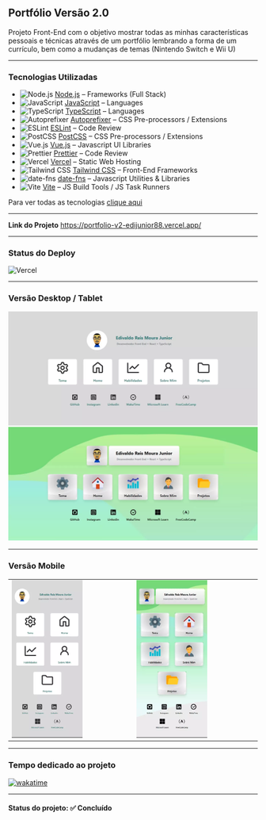 <h2>Portfólio Versão 2.0</h2>

<p>Projeto Front-End com o objetivo mostrar todas as minhas características pessoais e técnicas através de um portfólio lembrando a forma de um currículo, bem como a mudanças de temas (Nintendo Switch e Wii U)</p>

<hr>

<h3>Tecnologias Utilizadas</h3>

- <img width='25' height='25' src='https://img.stackshare.io/service/1011/n1JRsFeB_400x400.png' alt='Node.js'/> [Node.js](http://nodejs.org/) – Frameworks (Full Stack)
- <img width='25' height='25' src='https://img.stackshare.io/service/1209/javascript.jpeg' alt='JavaScript'/> [JavaScript](https://developer.mozilla.org/en-US/docs/Web/JavaScript) – Languages
- <img width='25' height='25' src='https://img.stackshare.io/service/1612/bynNY5dJ.jpg' alt='TypeScript'/> [TypeScript](http://www.typescriptlang.org) – Languages
- <img width='25' height='25' src='https://img.stackshare.io/service/2202/72d087642cfce6fef6f2dabec5bf49e8_400x400.png' alt='Autoprefixer'/> [Autoprefixer](https://github.com/postcss/autoprefixer) – CSS Pre-processors / Extensions
- <img width='25' height='25' src='https://img.stackshare.io/service/3337/Q4L7Jncy.jpg' alt='ESLint'/> [ESLint](http://eslint.org/) – Code Review
- <img width='25' height='25' src='https://img.stackshare.io/service/3339/rlFcjEdI.png' alt='PostCSS'/> [PostCSS](https://github.com/postcss/postcss) – CSS Pre-processors / Extensions
- <img width='25' height='25' src='https://img.stackshare.io/service/3837/paeckCWC.png' alt='Vue.js'/> [Vue.js](http://vuejs.org/) – Javascript UI Libraries
- <img width='25' height='25' src='https://img.stackshare.io/service/7035/default_66f265943abed56bcdbfca1c866a4261b1fbb063.jpg' alt='Prettier'/> [Prettier](https://prettier.io/) – Code Review
- <img width='25' height='25' src='https://img.stackshare.io/service/7618/bHjpwZem_400x400.png' alt='Vercel'/> [Vercel](https://vercel.com/) – Static Web Hosting
- <img width='25' height='25' src='https://img.stackshare.io/service/8158/default_660b7c41c3ba489cb581eec89c04655404258c19.png' alt='Tailwind CSS'/> [Tailwind CSS](https://tailwindcss.com) – Front-End Frameworks
- <img width='25' height='25' src='https://img.stackshare.io/service/10865/default_5551fb8853689f607a2bc0d5a09355d5a3d52bf0.png' alt='date-fns'/> [date-fns](https://date-fns.org/) – Javascript Utilities & Libraries
- <img width='25' height='25' src='https://img.stackshare.io/service/21547/default_1aeac791cde11ff66cc0b20dcc6144eeb185c905.png' alt='Vite'/> [Vite](https://vitejs.dev/) – JS Build Tools / JS Task Runners

Para ver todas as tecnologias [clique aqui](/techstack.md)

<hr>

<strong>Link do Projeto</strong> <a href="https://portfolio-v2-edijunior88.vercel.app/" target="_blank">https://portfolio-v2-edijunior88.vercel.app/</a>

<hr>

<h3>Status do Deploy</h3>

![Vercel](https://vercelbadge.vercel.app/api/EdiJunior88/Portfolio_v2?style=for-the-badge)

<hr>

<h3>Versão Desktop / Tablet</h3>
<img src="./img-readme/Portfolio-v2-Switch.webp">
<img src="./img-readme/Portfolio-v2-WiiU.webp">

<hr>

<h3>Versão Mobile</h3>

<table align='center'>
  <tr>
    <td>
      <img src="./img-readme/Portfolio-v2-mobile-Switch.webp" width="60%" height="60%">
    </td>
    <td>
      <img src="./img-readme/Portfolio-v2-mobile-WiiU.webp" width="60%" height="60%">
    </td>
  </tr>
</table>

<hr>

<h3>Tempo dedicado ao projeto</h3>

<p>
  <a href="https://wakatime.com/badge/user/e7b8ca2e-291c-4eca-846b-95eced7beff1/project/4df33eac-d594-488a-b467-a5445472d123">
    <img src="https://wakatime.com/badge/user/e7b8ca2e-291c-4eca-846b-95eced7beff1/project/4df33eac-d594-488a-b467-a5445472d123.svg" alt="wakatime">
  </a>
</p>

<hr>

<h4><b>Status do projeto:</b> ✅ Concluído</h4>
